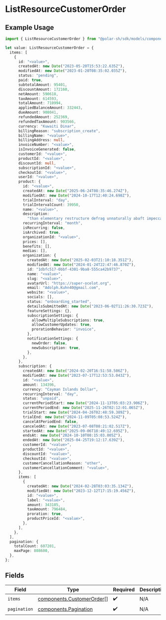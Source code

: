 # ListResourceCustomerOrder

## Example Usage

```typescript
import { ListResourceCustomerOrder } from "@polar-sh/sdk/models/components/listresourcecustomerorder.js";

let value: ListResourceCustomerOrder = {
  items: [
    {
      id: "<value>",
      createdAt: new Date("2023-05-20T15:53:22.635Z"),
      modifiedAt: new Date("2023-01-20T08:35:02.035Z"),
      status: "pending",
      paid: true,
      subtotalAmount: 95401,
      discountAmount: 172160,
      netAmount: 590618,
      taxAmount: 614593,
      totalAmount: 710994,
      appliedBalanceAmount: 332443,
      dueAmount: 908041,
      refundedAmount: 252369,
      refundedTaxAmount: 903566,
      currency: "Kuwaiti Dinar",
      billingReason: "subscription_create",
      billingName: "<value>",
      billingAddress: null,
      invoiceNumber: "<value>",
      isInvoiceGenerated: false,
      customerId: "<value>",
      productId: "<value>",
      discountId: null,
      subscriptionId: "<value>",
      checkoutId: "<value>",
      userId: "<value>",
      product: {
        id: "<value>",
        createdAt: new Date("2025-06-24T08:35:46.274Z"),
        modifiedAt: new Date("2024-10-17T12:40:24.698Z"),
        trialInterval: "day",
        trialIntervalCount: 39950,
        name: "<value>",
        description:
          "than elementary restructure defrag unnaturally abaft impeccable",
        recurringInterval: "month",
        isRecurring: false,
        isArchived: true,
        organizationId: "<value>",
        prices: [],
        benefits: [],
        medias: [],
        organization: {
          createdAt: new Date("2025-02-03T21:10:18.351Z"),
          modifiedAt: new Date("2024-01-24T22:47:46.870Z"),
          id: "1dbfc517-0bbf-4301-9ba8-555ca42b9737",
          name: "<value>",
          slug: "<value>",
          avatarUrl: "https://super-ocelot.org",
          email: "Adolph.Kuhn40@gmail.com",
          website: "<value>",
          socials: [],
          status: "onboarding_started",
          detailsSubmittedAt: new Date("2023-06-02T11:26:30.723Z"),
          featureSettings: {},
          subscriptionSettings: {
            allowMultipleSubscriptions: true,
            allowCustomerUpdates: true,
            prorationBehavior: "invoice",
          },
          notificationSettings: {
            newOrder: false,
            newSubscription: true,
          },
        },
      },
      subscription: {
        createdAt: new Date("2024-02-20T16:51:58.506Z"),
        modifiedAt: new Date("2023-07-17T12:53:53.043Z"),
        id: "<value>",
        amount: 134396,
        currency: "Cayman Islands Dollar",
        recurringInterval: "day",
        status: "unpaid",
        currentPeriodStart: new Date("2024-11-13T05:03:23.906Z"),
        currentPeriodEnd: new Date("2025-11-26T02:12:01.065Z"),
        trialStart: new Date("2024-04-26T02:48:59.389Z"),
        trialEnd: new Date("2024-11-09T05:08:53.524Z"),
        cancelAtPeriodEnd: false,
        canceledAt: new Date("2023-07-08T08:21:02.517Z"),
        startedAt: new Date("2025-09-06T18:49:12.695Z"),
        endsAt: new Date("2024-10-10T08:15:03.005Z"),
        endedAt: new Date("2025-04-25T19:12:17.639Z"),
        customerId: "<value>",
        productId: "<value>",
        discountId: "<value>",
        checkoutId: "<value>",
        customerCancellationReason: "other",
        customerCancellationComment: "<value>",
      },
      items: [
        {
          createdAt: new Date("2024-02-28T03:03:35.134Z"),
          modifiedAt: new Date("2023-12-12T17:15:19.456Z"),
          id: "<value>",
          label: "<value>",
          amount: 343185,
          taxAmount: 796484,
          proration: true,
          productPriceId: "<value>",
        },
      ],
    },
  ],
  pagination: {
    totalCount: 607201,
    maxPage: 808600,
  },
};
```

## Fields

| Field                                                                  | Type                                                                   | Required                                                               | Description                                                            |
| ---------------------------------------------------------------------- | ---------------------------------------------------------------------- | ---------------------------------------------------------------------- | ---------------------------------------------------------------------- |
| `items`                                                                | [components.CustomerOrder](../../models/components/customerorder.md)[] | :heavy_check_mark:                                                     | N/A                                                                    |
| `pagination`                                                           | [components.Pagination](../../models/components/pagination.md)         | :heavy_check_mark:                                                     | N/A                                                                    |